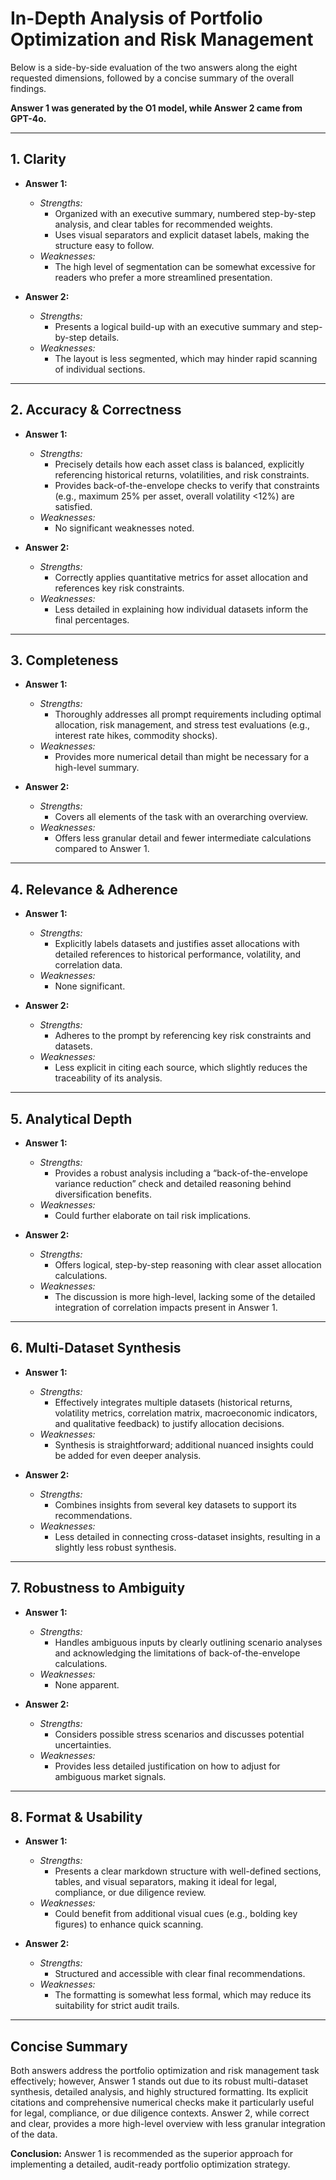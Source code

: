 # In-Depth Analysis of Portfolio Optimization and Risk Management

Below is a side-by-side evaluation of the two answers along the eight requested dimensions, followed by a concise summary of the overall findings.

**Answer 1 was generated by the O1 model, while Answer 2 came from GPT-4o.**

---

## 1. Clarity

- **Answer 1:**  
  - *Strengths:*  
    - Organized with an executive summary, numbered step-by-step analysis, and clear tables for recommended weights.
    - Uses visual separators and explicit dataset labels, making the structure easy to follow.
  - *Weaknesses:*  
    - The high level of segmentation can be somewhat excessive for readers who prefer a more streamlined presentation.

- **Answer 2:**  
  - *Strengths:*  
    - Presents a logical build-up with an executive summary and step-by-step details.
  - *Weaknesses:*  
    - The layout is less segmented, which may hinder rapid scanning of individual sections.

---

## 2. Accuracy & Correctness

- **Answer 1:**  
  - *Strengths:*  
    - Precisely details how each asset class is balanced, explicitly referencing historical returns, volatilities, and risk constraints.
    - Provides back-of-the-envelope checks to verify that constraints (e.g., maximum 25% per asset, overall volatility <12%) are satisfied.
  - *Weaknesses:*  
    - No significant weaknesses noted.

- **Answer 2:**  
  - *Strengths:*  
    - Correctly applies quantitative metrics for asset allocation and references key risk constraints.
  - *Weaknesses:*  
    - Less detailed in explaining how individual datasets inform the final percentages.

---

## 3. Completeness

- **Answer 1:**  
  - *Strengths:*  
    - Thoroughly addresses all prompt requirements including optimal allocation, risk management, and stress test evaluations (e.g., interest rate hikes, commodity shocks).
  - *Weaknesses:*  
    - Provides more numerical detail than might be necessary for a high-level summary.

- **Answer 2:**  
  - *Strengths:*  
    - Covers all elements of the task with an overarching overview.
  - *Weaknesses:*  
    - Offers less granular detail and fewer intermediate calculations compared to Answer 1.

---

## 4. Relevance & Adherence

- **Answer 1:**  
  - *Strengths:*  
    - Explicitly labels datasets and justifies asset allocations with detailed references to historical performance, volatility, and correlation data.
  - *Weaknesses:*  
    - None significant.

- **Answer 2:**  
  - *Strengths:*  
    - Adheres to the prompt by referencing key risk constraints and datasets.
  - *Weaknesses:*  
    - Less explicit in citing each source, which slightly reduces the traceability of its analysis.

---

## 5. Analytical Depth

- **Answer 1:**  
  - *Strengths:*  
    - Provides a robust analysis including a “back-of-the-envelope variance reduction” check and detailed reasoning behind diversification benefits.
  - *Weaknesses:*  
    - Could further elaborate on tail risk implications.

- **Answer 2:**  
  - *Strengths:*  
    - Offers logical, step-by-step reasoning with clear asset allocation calculations.
  - *Weaknesses:*  
    - The discussion is more high-level, lacking some of the detailed integration of correlation impacts present in Answer 1.

---

## 6. Multi-Dataset Synthesis

- **Answer 1:**  
  - *Strengths:*  
    - Effectively integrates multiple datasets (historical returns, volatility metrics, correlation matrix, macroeconomic indicators, and qualitative feedback) to justify allocation decisions.
  - *Weaknesses:*  
    - Synthesis is straightforward; additional nuanced insights could be added for even deeper analysis.

- **Answer 2:**  
  - *Strengths:*  
    - Combines insights from several key datasets to support its recommendations.
  - *Weaknesses:*  
    - Less detailed in connecting cross-dataset insights, resulting in a slightly less robust synthesis.

---

## 7. Robustness to Ambiguity

- **Answer 1:**  
  - *Strengths:*  
    - Handles ambiguous inputs by clearly outlining scenario analyses and acknowledging the limitations of back-of-the-envelope calculations.
  - *Weaknesses:*  
    - None apparent.

- **Answer 2:**  
  - *Strengths:*  
    - Considers possible stress scenarios and discusses potential uncertainties.
  - *Weaknesses:*  
    - Provides less detailed justification on how to adjust for ambiguous market signals.

---

## 8. Format & Usability

- **Answer 1:**  
  - *Strengths:*  
    - Presents a clear markdown structure with well-defined sections, tables, and visual separators, making it ideal for legal, compliance, or due diligence review.
  - *Weaknesses:*  
    - Could benefit from additional visual cues (e.g., bolding key figures) to enhance quick scanning.

- **Answer 2:**  
  - *Strengths:*  
    - Structured and accessible with clear final recommendations.
  - *Weaknesses:*  
    - The formatting is somewhat less formal, which may reduce its suitability for strict audit trails.

---

## Concise Summary

Both answers address the portfolio optimization and risk management task effectively; however, Answer 1 stands out due to its robust multi-dataset synthesis, detailed analysis, and highly structured formatting. Its explicit citations and comprehensive numerical checks make it particularly useful for legal, compliance, or due diligence contexts. Answer 2, while correct and clear, provides a more high-level overview with less granular integration of the data.

**Conclusion:** Answer 1 is recommended as the superior approach for implementing a detailed, audit-ready portfolio optimization strategy.